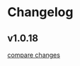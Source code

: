 # Changelog


## v1.0.18

[compare changes](https://github.com/fewangsit/wangsvue/compare/v1.0.17...v1.0.18)

